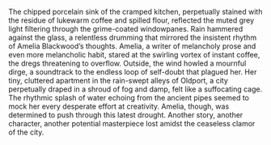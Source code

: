 The chipped porcelain sink of the cramped kitchen, perpetually stained with the residue of lukewarm coffee and spilled flour, reflected the muted grey light filtering through the grime-coated windowpanes.  Rain hammered against the glass, a relentless drumming that mirrored the insistent rhythm of Amelia Blackwood’s thoughts.  Amelia, a writer of melancholy prose and even more melancholic habit, stared at the swirling vortex of instant coffee, the dregs threatening to overflow.  Outside, the wind howled a mournful dirge, a soundtrack to the endless loop of self-doubt that plagued her.  Her tiny, cluttered apartment in the rain-swept alleys of  Oldport, a city perpetually draped in a shroud of fog and damp, felt like a suffocating cage.  The rhythmic splash of water echoing from the ancient pipes seemed to mock her every desperate effort at creativity. Amelia, though, was determined to push through this latest drought.  Another story, another character, another potential masterpiece lost amidst the ceaseless clamor of the city.

